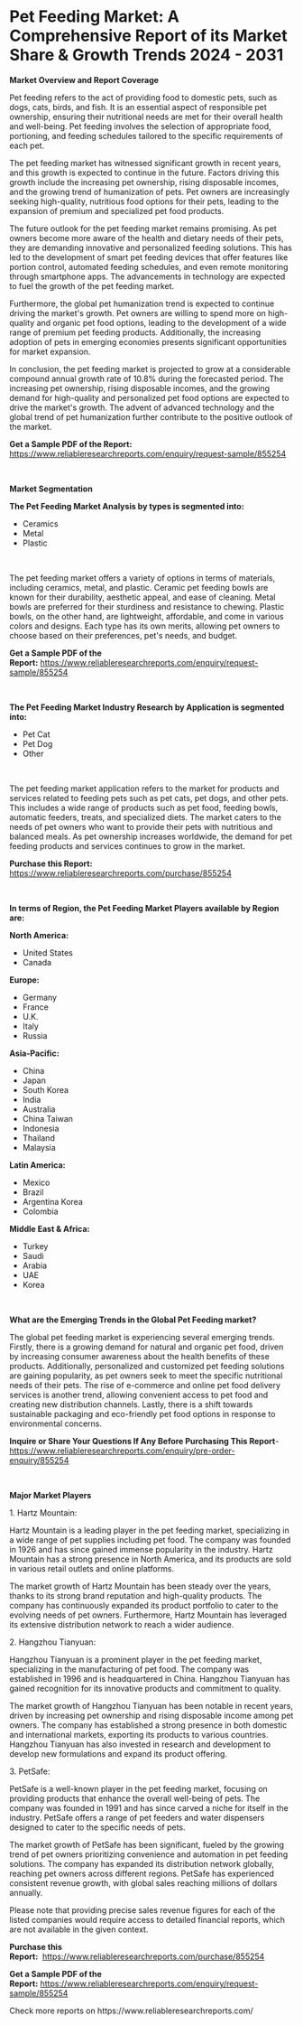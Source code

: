 <p><h1>Pet Feeding Market: A Comprehensive Report of its Market Share & Growth Trends 2024 - 2031</h1></p><p><strong>Market Overview and Report Coverage</strong></p>
<p><p>Pet feeding refers to the act of providing food to domestic pets, such as dogs, cats, birds, and fish. It is an essential aspect of responsible pet ownership, ensuring their nutritional needs are met for their overall health and well-being. Pet feeding involves the selection of appropriate food, portioning, and feeding schedules tailored to the specific requirements of each pet.</p><p>The pet feeding market has witnessed significant growth in recent years, and this growth is expected to continue in the future. Factors driving this growth include the increasing pet ownership, rising disposable incomes, and the growing trend of humanization of pets. Pet owners are increasingly seeking high-quality, nutritious food options for their pets, leading to the expansion of premium and specialized pet food products.</p><p>The future outlook for the pet feeding market remains promising. As pet owners become more aware of the health and dietary needs of their pets, they are demanding innovative and personalized feeding solutions. This has led to the development of smart pet feeding devices that offer features like portion control, automated feeding schedules, and even remote monitoring through smartphone apps. The advancements in technology are expected to fuel the growth of the pet feeding market.</p><p>Furthermore, the global pet humanization trend is expected to continue driving the market's growth. Pet owners are willing to spend more on high-quality and organic pet food options, leading to the development of a wide range of premium pet feeding products. Additionally, the increasing adoption of pets in emerging economies presents significant opportunities for market expansion.</p><p>In conclusion, the pet feeding market is projected to grow at a considerable compound annual growth rate of 10.8% during the forecasted period. The increasing pet ownership, rising disposable incomes, and the growing demand for high-quality and personalized pet food options are expected to drive the market's growth. The advent of advanced technology and the global trend of pet humanization further contribute to the positive outlook of the market.</p></p>
<p><strong>Get a Sample PDF of the Report:</strong> <a href="https://www.reliableresearchreports.com/enquiry/request-sample/855254">https://www.reliableresearchreports.com/enquiry/request-sample/855254</a></p>
<p>&nbsp;</p>
<p><strong>Market Segmentation</strong></p>
<p><strong>The Pet Feeding Market Analysis by types is segmented into:</strong></p>
<p><ul><li>Ceramics</li><li>Metal</li><li>Plastic</li></ul></p>
<p>&nbsp;</p>
<p><p>The pet feeding market offers a variety of options in terms of materials, including ceramics, metal, and plastic. Ceramic pet feeding bowls are known for their durability, aesthetic appeal, and ease of cleaning. Metal bowls are preferred for their sturdiness and resistance to chewing. Plastic bowls, on the other hand, are lightweight, affordable, and come in various colors and designs. Each type has its own merits, allowing pet owners to choose based on their preferences, pet's needs, and budget.</p></p>
<p><strong>Get a Sample PDF of the Report:</strong>&nbsp;<a href="https://www.reliableresearchreports.com/enquiry/request-sample/855254">https://www.reliableresearchreports.com/enquiry/request-sample/855254</a></p>
<p>&nbsp;</p>
<p><strong>The Pet Feeding Market Industry Research by Application is segmented into:</strong></p>
<p><ul><li>Pet Cat</li><li>Pet Dog</li><li>Other</li></ul></p>
<p>&nbsp;</p>
<p><p>The pet feeding market application refers to the market for products and services related to feeding pets such as pet cats, pet dogs, and other pets. This includes a wide range of products such as pet food, feeding bowls, automatic feeders, treats, and specialized diets. The market caters to the needs of pet owners who want to provide their pets with nutritious and balanced meals. As pet ownership increases worldwide, the demand for pet feeding products and services continues to grow in the market.</p></p>
<p><strong>Purchase this Report:</strong>&nbsp; <a href="https://www.reliableresearchreports.com/purchase/855254">https://www.reliableresearchreports.com/purchase/855254</a></p>
<p>&nbsp;</p>
<p><strong>In terms of Region, the Pet Feeding Market Players available by Region are:</strong></p>
<p>
    <p> <strong> North America: </strong>
        <ul>
            <li>United States</li>
            <li>Canada</li>
        </ul>
        </p> 
    <p> <strong> Europe: </strong>
        <ul>
            <li>Germany</li>
            <li>France</li>
            <li>U.K.</li>
            <li>Italy</li>
            <li>Russia</li>
        </ul>
        </p> 
    <p> <strong> Asia-Pacific: </strong>
        <ul>
            <li>China</li>
            <li>Japan</li>
            <li>South Korea</li>
            <li>India</li>
            <li>Australia</li>
            <li>China Taiwan</li>
            <li>Indonesia</li>
            <li>Thailand</li>
            <li>Malaysia</li>
        </ul>
        </p> 
    <p> <strong> Latin America: </strong>
        <ul>
            <li>Mexico</li>
            <li>Brazil</li>
            <li>Argentina Korea</li>
            <li>Colombia</li>
        </ul>
        </p> 
    <p> <strong> Middle East & Africa: </strong>
        <ul>
            <li>Turkey</li>
            <li>Saudi</li>
            <li>Arabia</li>
            <li>UAE</li>
            <li>Korea</li>
        </ul>
    </p>
    </p>
<p>&nbsp;</p>
<p><strong>What are the Emerging Trends in the Global Pet Feeding market?</strong></p>
<p><p>The global pet feeding market is experiencing several emerging trends. Firstly, there is a growing demand for natural and organic pet food, driven by increasing consumer awareness about the health benefits of these products. Additionally, personalized and customized pet feeding solutions are gaining popularity, as pet owners seek to meet the specific nutritional needs of their pets. The rise of e-commerce and online pet food delivery services is another trend, allowing convenient access to pet food and creating new distribution channels. Lastly, there is a shift towards sustainable packaging and eco-friendly pet food options in response to environmental concerns.</p></p>
<p><strong>Inquire or Share Your Questions If Any Before Purchasing This Report</strong>- <a href="https://www.reliableresearchreports.com/enquiry/pre-order-enquiry/855254">https://www.reliableresearchreports.com/enquiry/pre-order-enquiry/855254</a></p>
<p>&nbsp;</p>
<p><strong>Major Market Players</strong></p>
<p><p>1. Hartz Mountain:</p><p>Hartz Mountain is a leading player in the pet feeding market, specializing in a wide range of pet supplies including pet food. The company was founded in 1926 and has since gained immense popularity in the industry. Hartz Mountain has a strong presence in North America, and its products are sold in various retail outlets and online platforms.</p><p>The market growth of Hartz Mountain has been steady over the years, thanks to its strong brand reputation and high-quality products. The company has continuously expanded its product portfolio to cater to the evolving needs of pet owners. Furthermore, Hartz Mountain has leveraged its extensive distribution network to reach a wider audience.</p><p>2. Hangzhou Tianyuan:</p><p>Hangzhou Tianyuan is a prominent player in the pet feeding market, specializing in the manufacturing of pet food. The company was established in 1996 and is headquartered in China. Hangzhou Tianyuan has gained recognition for its innovative products and commitment to quality.</p><p>The market growth of Hangzhou Tianyuan has been notable in recent years, driven by increasing pet ownership and rising disposable income among pet owners. The company has established a strong presence in both domestic and international markets, exporting its products to various countries. Hangzhou Tianyuan has also invested in research and development to develop new formulations and expand its product offering.</p><p>3. PetSafe:</p><p>PetSafe is a well-known player in the pet feeding market, focusing on providing products that enhance the overall well-being of pets. The company was founded in 1991 and has since carved a niche for itself in the industry. PetSafe offers a range of pet feeders and water dispensers designed to cater to the specific needs of pets.</p><p>The market growth of PetSafe has been significant, fueled by the growing trend of pet owners prioritizing convenience and automation in pet feeding solutions. The company has expanded its distribution network globally, reaching pet owners across different regions. PetSafe has experienced consistent revenue growth, with global sales reaching millions of dollars annually.</p><p>Please note that providing precise sales revenue figures for each of the listed companies would require access to detailed financial reports, which are not available in the given context.</p></p>
<p><strong>Purchase this Report:</strong>&nbsp;&nbsp;<a href="https://www.reliableresearchreports.com/purchase/855254">https://www.reliableresearchreports.com/purchase/855254</a></p>
<p></p>
<p><strong>Get a Sample PDF of the Report:</strong>&nbsp;<a href="https://www.reliableresearchreports.com/enquiry/request-sample/855254">https://www.reliableresearchreports.com/enquiry/request-sample/855254</a></p>
<p>Check more reports on https://www.reliableresearchreports.com/</p>